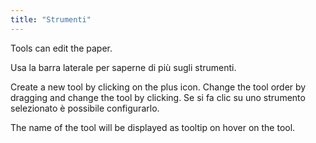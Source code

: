 ```yaml
---
title: "Strumenti"
---
```


Tools can edit the paper.

Usa la barra laterale per saperne di più sugli strumenti.

Create a new tool by clicking on the plus icon. Change the tool order by dragging and change the tool by clicking.
Se si fa clic su uno strumento selezionato è possibile configurarlo.

The name of the tool will be displayed as tooltip on hover on the tool.
